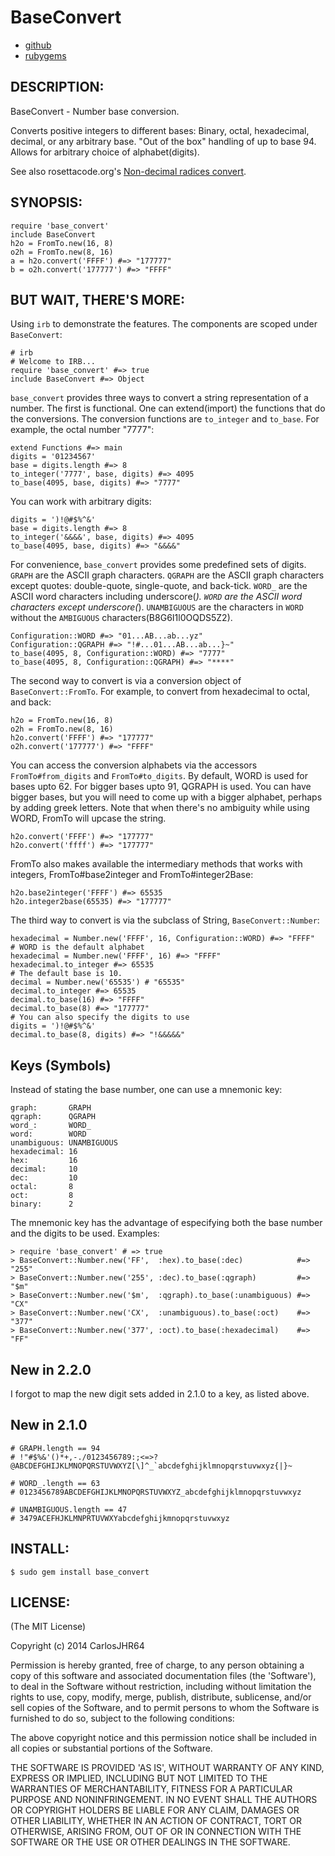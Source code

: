 # BaseConvert

* [github](https://www.github.com/carlosjhr64/base_convert)
* [rubygems](https://rubygems.org/gems/base_convert)

## DESCRIPTION:

BaseConvert - Number base conversion.

Converts positive integers to different bases:
Binary, octal, hexadecimal, decimal, or any arbitrary base.
"Out of the box" handling of up to base 94.
Allows for arbitrary choice of alphabet(digits).

See also rosettacode.org's [Non-decimal radices convert](http://rosettacode.org/wiki/Non-decimal_radices/Convert).

## SYNOPSIS:

    require 'base_convert'
    include BaseConvert
    h2o = FromTo.new(16, 8)
    o2h = FromTo.new(8, 16)
    a = h2o.convert('FFFF') #=> "177777"
    b = o2h.convert('177777') #=> "FFFF"

## BUT WAIT, THERE'S MORE:

Using `irb` to demonstrate the features.
The components are scoped under `BaseConvert`:

    # irb
    # Welcome to IRB...
    require 'base_convert' #=> true
    include BaseConvert #=> Object

`base_convert` provides three ways to convert a string representation of a number.
The first is functional.  One can extend(import) the functions that do the conversions.
The conversion functions are `to_integer` and `to_base`.
For example, the octal number "7777":

    extend Functions #=> main
    digits = '01234567'
    base = digits.length #=> 8
    to_integer('7777', base, digits) #=> 4095
    to_base(4095, base, digits) #=> "7777"

You can work with arbitrary digits:

    digits = ')!@#$%^&'
    base = digits.length #=> 8
    to_integer('&&&&', base, digits) #=> 4095
    to_base(4095, base, digits) #=> "&&&&"

For convenience, `base_convert` provides some predefined sets of digits.
`GRAPH` are the ASCII graph characters.
`QGRAPH` are the ASCII graph characters except quotes: double-quote, single-quote, and back-tick.
`WORD_` are the ASCII word characters including underscore(_).
`WORD` are the ASCII word characters except underscore(_).
`UNAMBIGUOUS` are the characters in `WORD` without the `AMBIGUOUS` characters(B8G6I1l0OQDS5Z2).

    Configuration::WORD #=> "01...AB...ab...yz"
    Configuration::QGRAPH #=> "!#...01...AB...ab...}~"
    to_base(4095, 8, Configuration::WORD) #=> "7777"
    to_base(4095, 8, Configuration::QGRAPH) #=> "****"

The second way to convert is via a conversion object of `BaseConvert::FromTo`.
For example, to convert from hexadecimal to octal, and back:

    h2o = FromTo.new(16, 8)
    o2h = FromTo.new(8, 16)
    h2o.convert('FFFF') #=> "177777"
    o2h.convert('177777') #=> "FFFF"

You can access the conversion alphabets via
the accessors `FromTo#from_digits` and `FromTo#to_digits`.
By default, WORD is used for bases upto 62.
For bigger bases upto 91, QGRAPH is used.
You can have bigger bases, but
you will need to come up with a bigger alphabet, perhaps
by adding greek letters.
Note that when there's no ambiguity while using WORD,
FromTo will upcase the string.

    h2o.convert('FFFF') #=> "177777"
    h2o.convert('ffff') #=> "177777"

FromTo also makes available the intermediary methods that works with integers,
FromTo#base2integer and FromTo#integer2Base:

    h2o.base2integer('FFFF') #=> 65535
    h2o.integer2base(65535) #=> "177777"

The third way to convert is via the subclass of String, `BaseConvert::Number`:

    hexadecimal = Number.new('FFFF', 16, Configuration::WORD) #=> "FFFF"
    # WORD is the default alphabet
    hexadecimal = Number.new('FFFF', 16) #=> "FFFF"
    hexadecimal.to_integer #=> 65535
    # The default base is 10.
    decimal = Number.new('65535') # "65535"
    decimal.to_integer #=> 65535
    decimal.to_base(16) #=> "FFFF"
    decimal.to_base(8) #=> "177777"
    # You can also specify the digits to use
    digits = ')!@#$%^&'
    decimal.to_base(8, digits) #=> "!&&&&&"

## Keys (Symbols)

Instead of stating the base number, one can use a mnemonic key:

    graph:       GRAPH
    qgraph:      QGRAPH
    word_:       WORD_
    word:        WORD
    unambiguous: UNAMBIGUOUS
    hexadecimal: 16
    hex:         16
    decimal:     10
    dec:         10
    octal:       8
    oct:         8
    binary:      2

The mnemonic key has the advantage of especifying both the base number and the digits to be used.
Examples:

    > require 'base_convert' # => true
    > BaseConvert::Number.new('FF',  :hex).to_base(:dec)            #=> "255"
    > BaseConvert::Number.new('255', :dec).to_base(:qgraph)         #=> "$m"
    > BaseConvert::Number.new('$m',  :qgraph).to_base(:unambiguous) #=> "CX"
    > BaseConvert::Number.new('CX',  :unambiguous).to_base(:oct)    #=> "377"
    > BaseConvert::Number.new('377', :oct).to_base(:hexadecimal)    #=> "FF"

## New in 2.2.0

I forgot to map the new digit sets added in 2.1.0 to a key, as listed above.

## New in 2.1.0

    # GRAPH.length == 94
    # !"#$%&'()*+,-./0123456789:;<=>?@ABCDEFGHIJKLMNOPQRSTUVWXYZ[\]^_`abcdefghijklmnopqrstuvwxyz{|}~

    # WORD_.length == 63
    # 0123456789ABCDEFGHIJKLMNOPQRSTUVWXYZ_abcdefghijklmnopqrstuvwxyz

    # UNAMBIGUOUS.length == 47
    # 3479ACEFHJKLMNPRTUVWXYabcdefghijkmnopqrstuvwxyz

## INSTALL:

    $ sudo gem install base_convert

## LICENSE:

(The MIT License)

Copyright (c) 2014 CarlosJHR64

Permission is hereby granted, free of charge, to any person obtaining
a copy of this software and associated documentation files (the
'Software'), to deal in the Software without restriction, including
without limitation the rights to use, copy, modify, merge, publish,
distribute, sublicense, and/or sell copies of the Software, and to
permit persons to whom the Software is furnished to do so, subject to
the following conditions:

The above copyright notice and this permission notice shall be
included in all copies or substantial portions of the Software.

THE SOFTWARE IS PROVIDED 'AS IS', WITHOUT WARRANTY OF ANY KIND,
EXPRESS OR IMPLIED, INCLUDING BUT NOT LIMITED TO THE WARRANTIES OF
MERCHANTABILITY, FITNESS FOR A PARTICULAR PURPOSE AND NONINFRINGEMENT.
IN NO EVENT SHALL THE AUTHORS OR COPYRIGHT HOLDERS BE LIABLE FOR ANY
CLAIM, DAMAGES OR OTHER LIABILITY, WHETHER IN AN ACTION OF CONTRACT,
TORT OR OTHERWISE, ARISING FROM, OUT OF OR IN CONNECTION WITH THE
SOFTWARE OR THE USE OR OTHER DEALINGS IN THE SOFTWARE.
